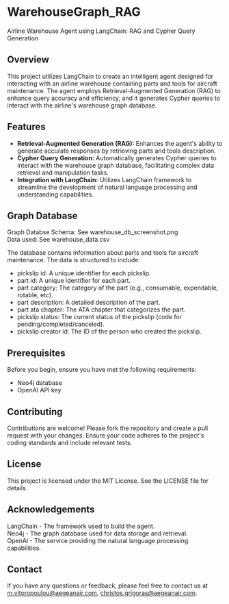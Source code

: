 # WarehouseGraph_RAG
Airline Warehouse Agent using LangChain: RAG and Cypher Query Generation

## Overview
This project utilizes LangChain to create an intelligent agent designed for interacting with an airline warehouse containing parts and tools for aircraft maintenance. The agent employs Retrieval-Augmented Generation (RAG) to enhance query accuracy and efficiency, and it generates Cypher queries to interact with the airline's warehouse graph database.

## Features
- **Retrieval-Augmented Generation (RAG):** Enhances the agent's ability to generate accurate responses by retrieving parts and tools description.
- **Cypher Query Generation:** Automatically generates Cypher queries to interact with the warehouse graph database, facilitating complex data retrieval and manipulation tasks.
- **Integration with LangChain:** Utilizes LangChain framework to streamline the development of natural language processing and understanding capabilities.

## Graph Database
Graph Databse Schema: See warehouse_db_screenshot.png  
Data used: See warehouse_data.csv

The database contains information about parts and tools for aircraft maintenance. The data is structured to include:

- pickslip id: A unique identifier for each pickslip.
- part id: A unique identifier for each part.
- part category: The category of the part (e.g., consumable, expendable, rotable, etc).
- part description: A detailed description of the part.
- part ata chapter: The ATA chapter that categorizes the part.
- pickslip status: The current status of the pickslip (code for pending/completed/canceled).
- pickslip creator id: The ID of the person who created the pickslip.

## Prerequisites

Before you begin, ensure you have met the following requirements:
- Neo4j database 
- OpenAI API key

## Contributing
Contributions are welcome! Please fork the repository and create a pull request with your changes. Ensure your code adheres to the project's coding standards and include relevant tests.

## License
This project is licensed under the MIT License. See the LICENSE file for details.

## Acknowledgements
LangChain - The framework used to build the agent.  
Neo4j - The graph database used for data storage and retrieval.  
OpenAI - The service providing the natural language processing capabilities.

## Contact
If you have any questions or feedback, please feel free to contact us at m.vitoropoulou@aegeanair.com, christos.grigoras@aegeanair.com.
